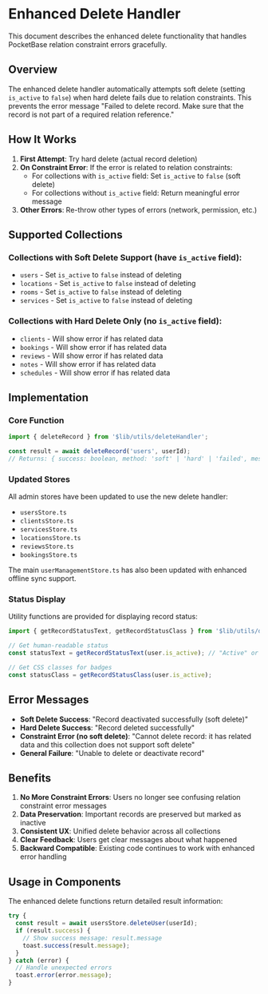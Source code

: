 # Enhanced Delete Handler

This document describes the enhanced delete functionality that handles PocketBase relation constraint errors gracefully.

## Overview

The enhanced delete handler automatically attempts soft delete (setting `is_active` to `false`) when hard delete fails due to relation constraints. This prevents the error message "Failed to delete record. Make sure that the record is not part of a required relation reference."

## How It Works

1. **First Attempt**: Try hard delete (actual record deletion)
2. **On Constraint Error**: If the error is related to relation constraints:
   - For collections with `is_active` field: Set `is_active` to `false` (soft delete)
   - For collections without `is_active` field: Return meaningful error message
3. **Other Errors**: Re-throw other types of errors (network, permission, etc.)

## Supported Collections

### Collections with Soft Delete Support (have `is_active` field):
- `users` - Set `is_active` to `false` instead of deleting
- `locations` - Set `is_active` to `false` instead of deleting  
- `rooms` - Set `is_active` to `false` instead of deleting
- `services` - Set `is_active` to `false` instead of deleting

### Collections with Hard Delete Only (no `is_active` field):
- `clients` - Will show error if has related data
- `bookings` - Will show error if has related data
- `reviews` - Will show error if has related data
- `notes` - Will show error if has related data
- `schedules` - Will show error if has related data

## Implementation

### Core Function

```typescript
import { deleteRecord } from '$lib/utils/deleteHandler';

const result = await deleteRecord('users', userId);
// Returns: { success: boolean, method: 'soft' | 'hard' | 'failed', message?: string }
```

### Updated Stores

All admin stores have been updated to use the new delete handler:
- `usersStore.ts` 
- `clientsStore.ts`
- `servicesStore.ts`
- `locationsStore.ts`
- `reviewsStore.ts`
- `bookingsStore.ts`

The main `userManagementStore.ts` has also been updated with enhanced offline sync support.

### Status Display

Utility functions are provided for displaying record status:

```typescript
import { getRecordStatusText, getRecordStatusClass } from '$lib/utils/deleteHandler';

// Get human-readable status
const statusText = getRecordStatusText(user.is_active); // "Active" or "Inactive"

// Get CSS classes for badges
const statusClass = getRecordStatusClass(user.is_active);
```

## Error Messages

- **Soft Delete Success**: "Record deactivated successfully (soft delete)"
- **Hard Delete Success**: "Record deleted successfully"
- **Constraint Error (no soft delete)**: "Cannot delete record: it has related data and this collection does not support soft delete"
- **General Failure**: "Unable to delete or deactivate record"

## Benefits

1. **No More Constraint Errors**: Users no longer see confusing relation constraint error messages
2. **Data Preservation**: Important records are preserved but marked as inactive
3. **Consistent UX**: Unified delete behavior across all collections
4. **Clear Feedback**: Users get clear messages about what happened
5. **Backward Compatible**: Existing code continues to work with enhanced error handling

## Usage in Components

The enhanced delete functions return detailed result information:

```typescript
try {
  const result = await usersStore.deleteUser(userId);
  if (result.success) {
    // Show success message: result.message
    toast.success(result.message);
  }
} catch (error) {
  // Handle unexpected errors
  toast.error(error.message);
}
```
